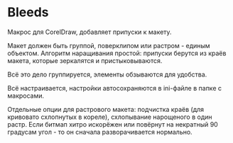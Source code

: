 # Bleeds
Макрос для CorelDraw, добавляет припуски к макету.

Макет должен быть группой, поверклипом или растром - единым объектом. Алгоритм наращивания простой: припуски берутся из краёв макета, которые зеркалятся и пристыковываются.

Всё это дело группируется, элементы обзываются для удобства.

Всё настраивается, настройки автосохраняются в ini-файле в папке с макросами.

Отдельные опции для растрового макета: подчистка краёв (для кривовато схлопнутых в кореле), схлопывание нарощеного в один растр. Если битмап хитро искорёжен или повёрнут на некратный 90 градусам угол - то он сначала разворачивается нормально.
